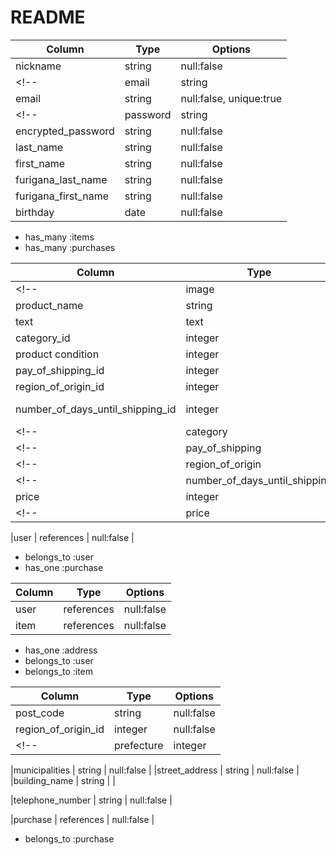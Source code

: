 # README


<!-- usersテーブル -->
| Column             | Type       | Options      |
| -------------------| -----------| ------------ |
|nickname            | string     | null:false   |
<!-- |email               | string     | unique: true |間違えた -->
|email               | string     | null:false, unique:true  |
<!-- |password            | string     | null: false  |間違えた。データベースには暗号化して保存するため。 -->
|encrypted_password  | string     | null:false   |
|last_name           | string     | null:false   |
|first_name          | string     | null:false   |
|furigana_last_name  | string     | null:false   |
|furigana_first_name | string     | null:false   |
|birthday            | date       | null:false   |
<!-- カラム名はスネークケースで記載。 -->

<!-- Association -->
- has_many :items
- has_many :purchases


<!-- itemsテーブル -->
| Column             | Type       | Options      |
| -------------------| -----------| ------------ |
<!-- |image| string     | null: false  |image不要。active_storage導入時に自動でテーブルなどが生成される -->
|product_name        | string     | null:false   |
|text                | text       | null:false   |
|category_id         | integer    | null:false   |
|product condition   | integer    | null:false   |
|pay_of_shipping_id     | integer | null:false   |
|region_of_origin_id    | integer | null:false   |
|number_of_days_until_shipping_id | integer      | null: false  |
<!-- |category            | text       | null:false   | -->
<!-- |pay_of_shipping     | text       | null:false   | -->
<!-- |region_of_origin    | text       | null:false   | -->
<!-- |number_of_days_until_shipping    | text         | null: false  | -->
|price                    | integer    | null:false   |
<!-- |price               | text       | null:false   | -->
<!-- 金額は数値で入力されるため、Typeにはinteger型を指定 -->
|user                | references | null:false   |

<!-- Association -->
- belongs_to :user
- has_one :purchase


<!-- purchaseテーブル -->
| Column             | Type       | Options      |
| -------------------| -----------| ------------ |
|user                | references | null:false   |
|item                | references | null:false   |

<!-- Association -->
- has_one :address
- belongs_to :user
- belongs_to :item


<!-- addressテーブル -->
| Column             | Type       | Options      |
| -------------------| -----------| ------------ |
|post_code           | string    | null:false   |
|region_of_origin_id | integer    | null:false   |
<!-- |prefecture          | integer       | null:false   | -->
<!-- itemカラムの都道府県と合わせる。と当初はprefectureと記載。 -->
|municipalities      | string     | null:false   |
|street_address      | string     | null:false   |
|building_name       | string     |              |
<!-- 建物名は必須項目ではないため、null:falseオプションは削除 -->
<!-- 住所の情報は短い文字列で管理ができるため、typeにはstring型を指定 -->
|telephone_number    | string     | null:false   |
<!-- |telephone_number    | text       | null:false   | -->
<!-- 電話番号カラムのTypeはstringに変更。integer型だと0から始まる数値を扱うことが出来ないため。 -->
<!-- ※電話番号は0から始まります。integer型だと、最初の0が省略されてしまう。 -->
<!-- |user                | references | null:false   | -->
<!-- |items               | references | null:false   | -->
<!-- 購入管理テーブルで管理するため、不要 -->
|purchase            | references | null:false   |

<!-- Association -->
- belongs_to :purchase



<!--
This README would normally document whatever steps are necessary to get the
application up and running.

Things you may want to cover:

* Ruby version

* System dependencies

* Configuration

* Database creation

* Database initialization

* How to run the test suite

* Services (job queues, cache servers, search engines, etc.)

* Deployment instructions

* ... -->
